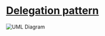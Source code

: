 # [Delegation pattern](http://www.growingwiththeweb.com/2012/07/design-patterns-delegation-pattern.html)

![UML Diagram](http://1.bp.blogspot.com/-sdfbdwLeO_4/ULlkuUvVryI/AAAAAAAAKm8/GChrHGo2bWc/s1600/Delegation.png)